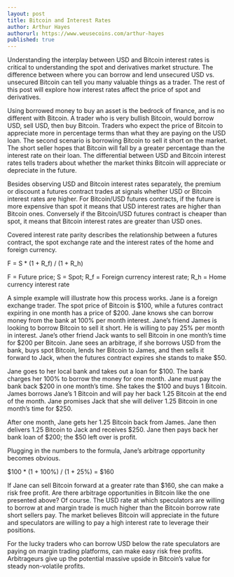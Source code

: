 ```yaml
---
layout: post
title: Bitcoin and Interest Rates
author: Arthur Hayes
authorurl: https://www.weusecoins.com/arthur-hayes
published: true
---
```


Understanding the interplay between USD and Bitcoin interest rates is critical to understanding the spot and derivatives market structure. The difference between where you can borrow and lend unsecured USD vs. unsecured Bitcoin can tell you many valuable things as a trader. The rest of this post will explore how interest rates affect the price of spot and derivatives.
<p>
Using borrowed money to buy an asset is the bedrock of finance, and is no different with Bitcoin. A trader who is very bullish Bitcoin, would borrow USD, sell USD, then buy Bitcoin. Traders who expect the price of Bitcoin to appreciate more in percentage terms than what they are paying on the USD loan. The second scenario is borrowing Bitcoin to sell it short on the market. The short seller hopes that Bitcoin will fall by a greater percentage than the interest rate on their loan. The differential between USD and Bitcoin interest rates tells traders about whether the market thinks Bitcoin will appreciate or depreciate in the future.
<p>
Besides observing USD and Bitcoin interest rates separately, the premium or discount a futures contract trades at signals whether USD or Bitcoin interest rates are higher. For Bitcoin/USD futures contracts, if the future is more expensive than spot it means that USD interest rates are higher than Bitcoin ones. Conversely if the Bitcoin/USD futures contract is cheaper than spot, it means that Bitcoin interest rates are greater than USD ones.
<p>
Covered interest rate parity describes the relationship between a futures contract, the spot exchange rate and the interest rates of the home and foreign currency.
<p>
F = S * (1 + R_f) / (1 + R_h)
<p>
F = Future price; S = Spot; R_f = Foreign currency interest rate; R_h = Home currency interest rate
<p>
A simple example will illustrate how this process works. Jane is a foreign exchange trader. The spot price of Bitcoin is $100, while a futures contract expiring in one month has a price of $200. Jane knows she can borrow money from the bank at 100% per month interest. Jane’s friend James is looking to borrow Bitcoin to sell it short. He is willing to pay 25% per month in interest. Jane’s other friend Jack wants to sell Bitcoin in one month’s time for $200 per Bitcoin. Jane sees an arbitrage, if she borrows USD from the bank, buys spot Bitcoin, lends her Bitcoin to James, and then sells it forward to Jack, when the futures contract expires she stands to make $50.
<p>
Jane goes to her local bank and takes out a loan for $100. The bank charges her 100% to borrow the money for one month. Jane must pay the bank back $200 in one month’s time. She takes the $100 and buys 1 Bitcoin. James borrows Jane’s 1 Bitcoin and will pay her back 1.25 Bitcoin at the end of the month. Jane promises Jack that she will deliver 1.25 Bitcoin in one month’s time for $250.
<p>
After one month, Jane gets her 1.25 Bitcoin back from James. Jane then delivers 1.25 Bitcoin to Jack and receives $250. Jane then pays back her bank loan of $200; the $50 left over is profit.
<p>
Plugging in the numbers to the formula, Jane’s arbitrage opportunity becomes obvious.
<p>
$100 * (1 + 100%) / (1 + 25%) = $160
<p>
If Jane can sell Bitcoin forward at a greater rate than $160, she can make a risk free profit. Are there arbitrage opportunities in Bitcoin like the one presented above? Of course. The USD rate at which speculators are willing to borrow at and margin trade is much higher than the Bitcoin borrow rate short sellers pay. The market believes Bitcoin will appreciate in the future and speculators are willing to pay a high interest rate to leverage their positions.
<p>
For the lucky traders who can borrow USD below the rate speculators are paying on margin trading platforms, can make easy risk free profits. Arbitrageurs give up the potential massive upside in Bitcoin’s value for steady non-volatile profits.